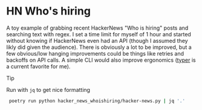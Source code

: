 # HN Who's hiring

A toy example of grabbing recent HackerNews "Who is hiring" posts and searching text with regex. I set a time limit for myself of 1 hour and started without knowing if HackerNews even had an API (though I assumed they likly did given the audience). There is obviously a lot to be improved, but a few obvious/low hanging improvements could be things like retries and backoffs on API calls. A simple CLI would also improve ergonomics ([typer] is a current favorite for me).

> [!TIP]
> Run with `jq` to get nice formatting
> ```bash
>  poetry run python hacker_news_whoishiring/hacker-news.py | jq '.'
> ```

[typer]: https://typer.tiangolo.com
